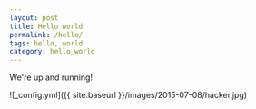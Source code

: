 ```yaml
---
layout: post
title: Hello world
permalink: /hello/
tags: hello, world
category: hello_world
---
```


We're up and running!


![_config.yml]({{ site.baseurl }}/images/2015-07-08/hacker.jpg)
